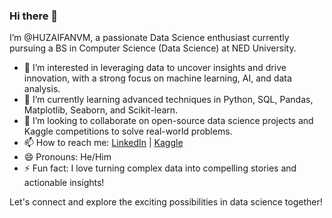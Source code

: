 ### Hi there 👋

I’m @HUZAIFANVM, a passionate Data Science enthusiast currently pursuing a BS in Computer Science (Data Science) at NED University.

- 👀 I’m interested in leveraging data to uncover insights and drive innovation, with a strong focus on machine learning, AI, and data analysis.
- 🌱 I’m currently learning advanced techniques in Python, SQL, Pandas, Matplotlib, Seaborn, and Scikit-learn.
- 💞️ I’m looking to collaborate on open-source data science projects and Kaggle competitions to solve real-world problems.
- 📫 How to reach me: [LinkedIn](www.linkedin.com/in/huzaifa-salman-0539602a8) | [Kaggle](https://www.kaggle.com/huzaifanvm)
- 😄 Pronouns: He/Him
- ⚡ Fun fact: I love turning complex data into compelling stories and actionable insights!

Let's connect and explore the exciting possibilities in data science together!
